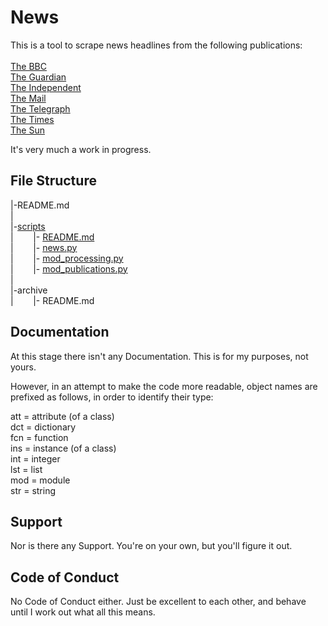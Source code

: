 News
====

This is a tool to scrape news headlines from the following publications: <br />
<br />
[The BBC][] <br />
[The Guardian][] <br />
[The Independent][] <br />
[The Mail][] <br />
[The Telegraph][] <br />
[The Times][] <br />
[The Sun][] <br />

It's very much a work in progress.

[The BBC]: https://www.bbc.co.uk/news
[The Times]: https://www.thetimes.co.uk/
[The Guardian]: https://www.theguardian.com/uk/
[The Mail]: https://www.dailymail.co.uk/home/index.html
[The Telegraph]: https://www.telegraph.co.uk/
[The Independent]: https://www.independent.co.uk/
[The Sun]: https://www.thesun.co.uk/news
[scripts]: https://github.com/trevordistance/newsy/tree/master/scripts
[news.py]: https://github.com/trevordistance/newsy/blob/master/scripts/news.py
[mod_processing.py]: https://github.com/trevordistance/newsy/blob/master/scripts/mod_processing.py
[mod_publications.py]: https://github.com/trevordistance/newsy/blob/master/scripts/mod_publications.py
[README.md]: https://github.com/trevordistance/newsy/blob/master/scripts/README.md

File Structure
--------------

|-README.md <br />
| <br />
|-[scripts][] <br />
|&nbsp;&nbsp;&nbsp;&nbsp;&nbsp;&nbsp;&nbsp;&nbsp;|- [README.md][] <br />
|&nbsp;&nbsp;&nbsp;&nbsp;&nbsp;&nbsp;&nbsp;&nbsp;|- [news.py][] <br />
|&nbsp;&nbsp;&nbsp;&nbsp;&nbsp;&nbsp;&nbsp;&nbsp;|- [mod_processing.py][] <br />
|&nbsp;&nbsp;&nbsp;&nbsp;&nbsp;&nbsp;&nbsp;&nbsp;|- [mod_publications.py][] <br />
| <br />
|-archive <br />
|&nbsp;&nbsp;&nbsp;&nbsp;&nbsp;&nbsp;&nbsp;&nbsp;|- README.md <br />

Documentation
-------------

At this stage there isn't any Documentation.  This is for my purposes, not yours. <br />

However, in an attempt to make the code more readable, object names are prefixed as follows, in order to identify their type: <br />

att = attribute (of a class) <br />
dct = dictionary <br />
fcn = function <br />
ins = instance (of a class) <br />
int = integer <br />
lst = list <br />
mod = module <br />
str = string <br />

Support
-------

Nor is there any Support.  You're on your own, but you'll figure it out.

Code of Conduct
---------------

No Code of Conduct either.  Just be excellent to each other, and behave until I work out what all this means.
